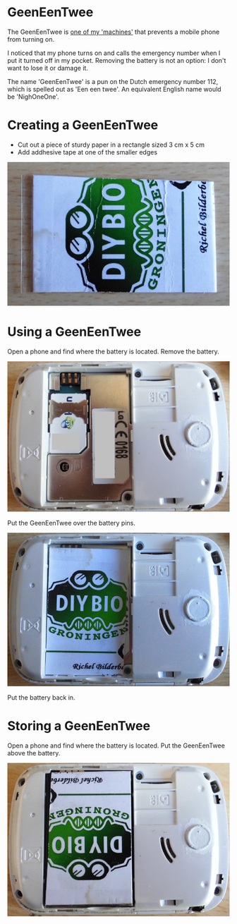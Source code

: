 # GeenEenTwee

The GeenEenTwee is [one of my 'machines'](https://github.com/richelbilderbeek/Machines) 
that prevents a mobile phone from turning on. 

I noticed that my phone turns on and calls the emergency number when I put it turned off in my pocket. 
Removing the battery is not an option: I don't want to lose it or damage it.

The name 'GeenEenTwee' is a pun on the Dutch emergency number 112, which is spelled out as 'Een een twee'. An equivalent English name would be 'NighOneOne'.

# Creating a GeenEenTwee

 * Cut out a piece of sturdy paper in a rectangle sized 3 cm x 5 cm
 * Add addhesive tape at one of the smaller edges

![GeenEenTwee](GeenEenTwee.jpg)

# Using a GeenEenTwee

Open a phone and find where the battery is located. Remove the battery.

![Phone](Phone.jpg)

Put the GeenEenTwee over the battery pins.

![Phone](PhoneWithGeenEenTwee.jpg)

Put the battery back in.

# Storing a GeenEenTwee

Open a phone and find where the battery is located. Put the GeenEenTwee above the battery.

![Phone](PhoneWithGeenEenTweeStored.jpg)
